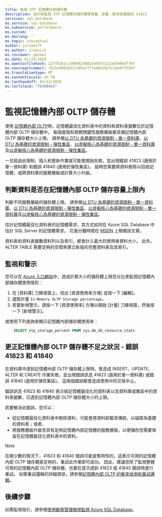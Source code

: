 ```yaml
---
title: 監視 XTP 記憶體內部儲存體
description: 估計和監視 XTP 記憶體內儲存體使用量、容量；解決容量錯誤 41823
services: sql-database
ms.service: sql-database
ms.subservice: performance
ms.custom: ''
ms.devlang: ''
ms.topic: conceptual
author: juliemsft
ms.author: jrasnick
ms.reviewer: genemi
ms.date: 01/25/2019
ms.openlocfilehash: 22ff83b1ccd009624082e45073123a45006df70f
ms.sourcegitcommit: 7b25c9981b52c385af77feb022825c1be6ff55bf
ms.translationtype: MT
ms.contentlocale: zh-TW
ms.lasthandoff: 03/13/2020
ms.locfileid: "79209443"
---
```

# <a name="monitor-in-memory-oltp-storage"></a>監視記憶體內部 OLTP 儲存體

使用 [記憶體內部 OLTP](sql-database-in-memory.md)時，記憶體最佳化資料表中的資料和資料表變數位於記憶體內部 OLTP 儲存體中。 每個進階和商務關鍵性服務層級都具備記憶體內部 OLTP 儲存體大小上限。 請參閱[以 DTU 為基礎的資源限制 - 單一資料庫](sql-database-dtu-resource-limits-single-databases.md)、[以 DTU 為基礎的資源限制 - 彈性集區](sql-database-dtu-resource-limits-elastic-pools.md)、[以虛擬核心為基礎的資源限制 - 單一資料庫](sql-database-vcore-resource-limits-single-databases.md)及[以虛擬核心為基礎的資源限制 - 彈性集區](sql-database-vcore-resource-limits-elastic-pools.md)。

一旦超過此限制，插入和更新作業就可能會開始失敗，並出現錯誤 41823 (適用於單一資料庫) 和錯誤 41840 (適用於彈性集區)。 屆時您需要將資料刪除以回收記憶體，或將資料庫的服務層級或計算大小升級。

## <a name="determine-whether-data-fits-within-the-in-memory-oltp-storage-cap"></a>判斷資料是否在記憶體內部 OLTP 儲存容量上限內

判斷不同服務層級的儲存體上限。 請參閱[以 DTU 為基礎的資源限制 - 單一資料庫](sql-database-dtu-resource-limits-single-databases.md)、[以 DTU 為基礎的資源限制 - 彈性集區](sql-database-dtu-resource-limits-elastic-pools.md)、[以虛擬核心為基礎的資源限制 - 單一資料庫](sql-database-vcore-resource-limits-single-databases.md)及[以虛擬核心為基礎的資源限制 - 彈性集區](sql-database-vcore-resource-limits-elastic-pools.md)。

估計記憶體最佳化資料表的記憶體需求，其方式如同在 Azure SQL Database 中估計 SQL Server 的記憶體需求。 花幾分鐘時間在 [MSDN](https://msdn.microsoft.com/library/dn282389.aspx) 上檢閱該文章。

資料表和資料表變數資料列以及索引，都會計入最大的使用者資料大小。 此外，ALTER TABLE 需要足夠的空間來建立新版的完整資料表及其索引。

## <a name="monitoring-and-alerting"></a>監視和警示
您可以在 [Azure 入口網站](https://portal.azure.com/)中，透過計算大小的儲存體上限百分比來監視記憶體內部儲存體使用情形： 

1. 在 [資料庫] 刀鋒視窗上，找出 [資源使用率方塊] 並按一下 [編輯]。
2. 選取計量 `In-Memory OLTP Storage percentage`。
3. 若要新增警示，請按一下 [資源使用率] 方塊以開啟 [計量] 刀鋒視窗，然後按一下 [新增警示]。

或使用下列查詢來顯示記憶體內部儲存體使用率：

```sql
    SELECT xtp_storage_percent FROM sys.dm_db_resource_stats
```

## <a name="correct-out-of-in-memory-oltp-storage-situations---errors-41823-and-41840"></a>更正記憶體內部 OLTP 儲存體不足之狀況 - 錯誤 41823 和 41840

在資料庫中達到記憶體內部 OLTP 儲存體上限時，會造成 INSERT、UPDATE、ALTER 和 CREATE 作業失敗，並出現錯誤訊息 41823 (適用於單一資料庫) 或錯誤 41840 (適用於彈性集區)。 這兩個錯誤都會造成使用中的交易中止。

錯誤訊息 41823 和 41840 表示經記憶體最佳化的資料表以及資料庫或集區中的資料表變數，已達到記憶體內部 OLTP 儲存體大小的上限。

若要解決此錯誤，您可以：

* 從記憶體最佳化資料表中刪除資料，可能會將資料卸載至傳統、以磁碟為基礎的資料表；或者，
* 將服務層級升級至具有足夠記憶體內部記憶體的服務層級，以便儲存您需要保留在記憶體最佳化資料表中的資料。

> [!NOTE] 
> 在極少數的情況下，41823 和 41840 錯誤可能是暫時性的，這表示可用的記憶體內部 OLTP 儲存體是足夠的，重試此作業即可成功。 因此，建議您除了監視整體可用的記憶體內部 OLTP 儲存體，也要在首次遇到 41823 或 41840 錯誤時進行重試。 如需重試邏輯的詳細資訊，請參閱[記憶體內部 OLTP 的衝突偵測和重試邏輯](https://docs.microsoft.com/sql/relational-databases/In-memory-oltp/transactions-with-memory-optimized-tables#conflict-detection-and-retry-logic)。

## <a name="next-steps"></a>後續步驟
如需監視指引，請參閱[使用動態管理檢視監視 Azure SQL Database](sql-database-monitoring-with-dmvs.md)。
